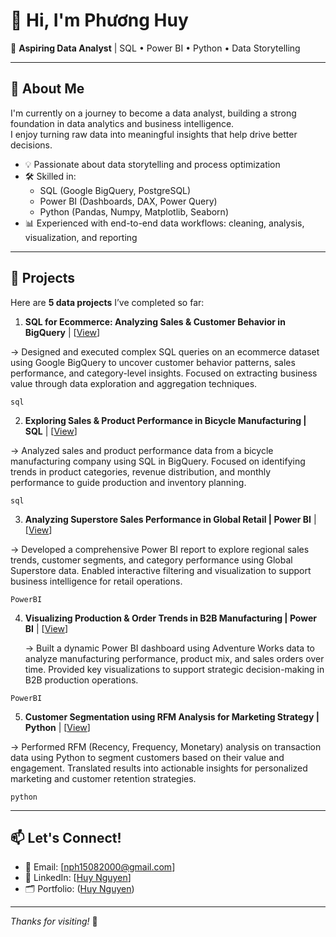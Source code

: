 # 👋 Hi, I'm Phương Huy

🎯 **Aspiring Data Analyst** | SQL • Power BI • Python • Data Storytelling

---

## 🚀 About Me

I'm currently on a journey to become a data analyst, building a strong foundation in data analytics and business intelligence.  
I enjoy turning raw data into meaningful insights that help drive better decisions.

- 💡 Passionate about data storytelling and process optimization  
- 🛠 Skilled in:  
  - SQL (Google BigQuery, PostgreSQL)  
  - Power BI (Dashboards, DAX, Power Query)  
  - Python (Pandas, Numpy, Matplotlib, Seaborn)  
- 📊 Experienced with end-to-end data workflows: cleaning, analysis, visualization, and reporting

---

## 📂 Projects

Here are **5 data projects** I’ve completed so far:

1. **SQL for Ecommerce: Analyzing Sales & Customer Behavior in BigQuery** | [[View](https://github.com/nph1508/Analyzing_Sales_and_Customer_Behavior_in_Ecommerc_SQL_BigQuery)]
   
  -> Designed and executed complex SQL queries on an ecommerce dataset using Google BigQuery to uncover customer behavior patterns, sales performance, and category-level insights. Focused on extracting business value through data exploration and aggregation techniques.
  
  `sql` 
  
2. **Exploring Sales & Product Performance in Bicycle Manufacturing | SQL** | [[View](https://github.com/nph1508/exploring_sales_and_product_performance_in_bicycle_manufacturing_sql)]  

  -> Analyzed sales and product performance data from a bicycle manufacturing company using SQL in BigQuery. Focused on identifying trends in product categories, revenue distribution, and monthly performance to guide production and inventory planning.
  
  `sql`
  
3. **Analyzing Superstore Sales Performance in Global Retail | Power BI** | [[View](https://github.com/nph1508/analyzing_superstore_sales_performance_in_global_retail_power_bi)] 

  -> Developed a comprehensive Power BI report to explore regional sales trends, customer segments, and category performance using Global Superstore data. Enabled interactive filtering and visualization to support business intelligence for retail operations.

  `PowerBI`
  
4. **Visualizing Production & Order Trends in B2B Manufacturing | Power BI** | [[View](https://github.com/nph1508/visualizing_production_and_order_trends_in_b2b_manufacturing_power_bi)]

   -> Built a dynamic Power BI dashboard using Adventure Works data to analyze manufacturing performance, product mix, and sales orders over time. Provided key visualizations to support strategic decision-making in B2B production operations.
   
  `PowerBI`
   
5. **Customer Segmentation using RFM Analysis for Marketing Strategy | Python** | [[View](https://github.com/nph1508/customer_segmentation_using_rfm_for_marketing_strategy_python)]

  -> Performed RFM (Recency, Frequency, Monetary) analysis on transaction data using Python to segment customers based on their value and engagement. Translated results into actionable insights for personalized marketing and customer retention strategies.
  
  `python`

---

## 📫 Let's Connect!

- 📧 Email: [nph15082000@gmail.com]  
- 💼 LinkedIn: [[Huy Nguyen](https://www.linkedin.com/in/huynguyenphuong/)]  
- 🗂 Portfolio: ([Huy Nguyen](https://github.com/nph1508))

---

_Thanks for visiting!_ 🙌

